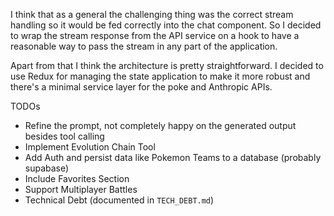 I think that as a general the challenging thing was the correct stream handling so it would be fed correctly into the chat component. So I decided to wrap the stream response from the API service on a hook to have a reasonable way to pass the stream in any part of the application.

Apart from that I think the architecture is pretty straightforward. I decided to use Redux for managing the state application to make it more robust and there's a minimal service layer for the poke and Anthropic APIs.

TODOs
* Refine the prompt, not completely happy on the generated output besides tool calling
* Implement Evolution Chain Tool
* Add Auth and persist data like Pokemon Teams to a database (probably supabase)
* Include Favorites Section
* Support Multiplayer Battles
* Technical Debt (documented in `TECH_DEBT.md`)